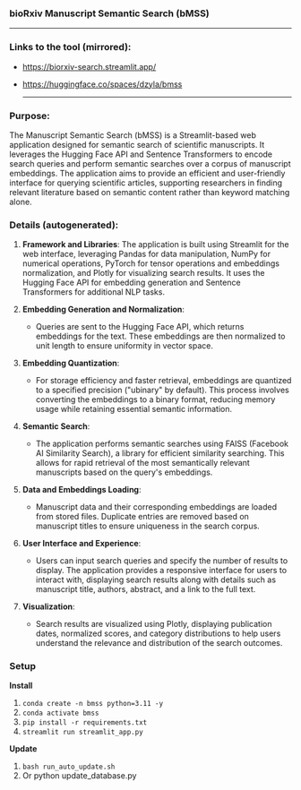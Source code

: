### bioRxiv Manuscript Semantic Search (bMSS)

---

### Links to the tool (mirrored):

* https://biorxiv-search.streamlit.app/

* https://huggingface.co/spaces/dzyla/bmss

  ---

### Purpose:
The Manuscript Semantic Search (bMSS) is a Streamlit-based web application designed for semantic search of scientific manuscripts. It leverages the Hugging Face API and Sentence Transformers to encode search queries and perform semantic searches over a corpus of manuscript embeddings. The application aims to provide an efficient and user-friendly interface for querying scientific articles, supporting researchers in finding relevant literature based on semantic content rather than keyword matching alone.

### Details (autogenerated):
1. **Framework and Libraries**: The application is built using Streamlit for the web interface, leveraging Pandas for data manipulation, NumPy for numerical operations, PyTorch for tensor operations and embeddings normalization, and Plotly for visualizing search results. It uses the Hugging Face API for embedding generation and Sentence Transformers for additional NLP tasks.

2. **Embedding Generation and Normalization**:
    - Queries are sent to the Hugging Face API, which returns embeddings for the text. These embeddings are then normalized to unit length to ensure uniformity in vector space.

3. **Embedding Quantization**:
    - For storage efficiency and faster retrieval, embeddings are quantized to a specified precision ("ubinary" by default). This process involves converting the embeddings to a binary format, reducing memory usage while retaining essential semantic information.

4. **Semantic Search**:
    - The application performs semantic searches using FAISS (Facebook AI Similarity Search), a library for efficient similarity searching. This allows for rapid retrieval of the most semantically relevant manuscripts based on the query's embeddings.

5. **Data and Embeddings Loading**:
    - Manuscript data and their corresponding embeddings are loaded from stored files. Duplicate entries are removed based on manuscript titles to ensure uniqueness in the search corpus.

6. **User Interface and Experience**:
    - Users can input search queries and specify the number of results to display. The application provides a responsive interface for users to interact with, displaying search results along with details such as manuscript title, authors, abstract, and a link to the full text.

7. **Visualization**:
    - Search results are visualized using Plotly, displaying publication dates, normalized scores, and category distributions to help users understand the relevance and distribution of the search outcomes.

### Setup
**Install**
1. `conda create -n bmss python=3.11 -y`
2. `conda activate bmss`
3. `pip install -r requirements.txt`
4. `streamlit run streamlit_app.py`

**Update**
1. `bash run_auto_update.sh`
2. Or python update_database.py
